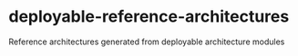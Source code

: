 # deployable-reference-architectures
Reference architectures generated from deployable architecture modules
